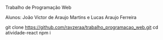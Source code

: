 Trabalho de Programação Web

Alunos: João Victor de Araujo Martins e Lucas Araujo Ferreira

git clone https://github.com/ravzeraa/trabalho_programacao_web.git
cd atividade-react
npm i
